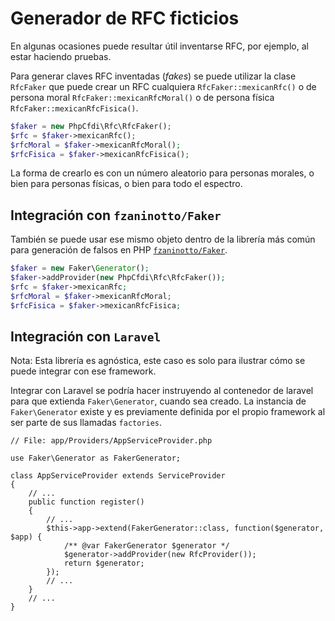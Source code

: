 # Generador de RFC ficticios

En algunas ocasiones puede resultar útil inventarse RFC, por ejemplo, al estar haciendo pruebas.

Para generar claves RFC inventadas (*fakes*) se puede utilizar la clase `RfcFaker` que puede crear un RFC
cualquiera `RfcFaker::mexicanRfc()` o de persona moral `RfcFaker::mexicanRfcMoral()`
o de persona física `RfcFaker::mexicanRfcFisica()`.

```php
$faker = new PhpCfdi\Rfc\RfcFaker();
$rfc = $faker->mexicanRfc();
$rfcMoral = $faker->mexicanRfcMoral();
$rfcFisica = $faker->mexicanRfcFisica();
```

La forma de crearlo es con un número aleatorio para personas morales, o bien para personas físicas,
o bien para todo el espectro.

## Integración con `fzaninotto/Faker`

También se puede usar ese mismo objeto dentro de la librería más común para generación de falsos
 en PHP [`fzaninotto/Faker`](https://github.com/fzaninotto/Faker).

```php
$faker = new Faker\Generator();
$faker->addProvider(new PhpCfdi\Rfc\RfcFaker());
$rfc = $faker->mexicanRfc;
$rfcMoral = $faker->mexicanRfcMoral;
$rfcFisica = $faker->mexicanRfcFisica;
``` 

## Integración con `Laravel`

Nota: Esta librería es agnóstica, este caso es solo para ilustrar cómo se puede integrar con ese framework.

Integrar con Laravel se podría hacer instruyendo al contenedor de laravel para que extienda `Faker\Generator`,
cuando sea creado. La instancia de `Faker\Generator` existe y es previamente definida por el propio framework
al ser parte de sus llamadas `factories`.

```
// File: app/Providers/AppServiceProvider.php

use Faker\Generator as FakerGenerator;

class AppServiceProvider extends ServiceProvider
{
    // ...
    public function register()
    {
        // ...
        $this->app->extend(FakerGenerator::class, function($generator, $app) {
            /** @var FakerGenerator $generator */
            $generator->addProvider(new RfcProvider());
            return $generator;
        });
        // ...
    }
    // ...
}
```
